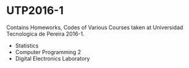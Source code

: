 # UTP2016-1
Contains Homeworks, Codes of Various Courses taken at Universidad Tecnologica de Pereira 2016-1.

- Statistics
- Computer Programming 2
- Digital Electronics Laboratory
